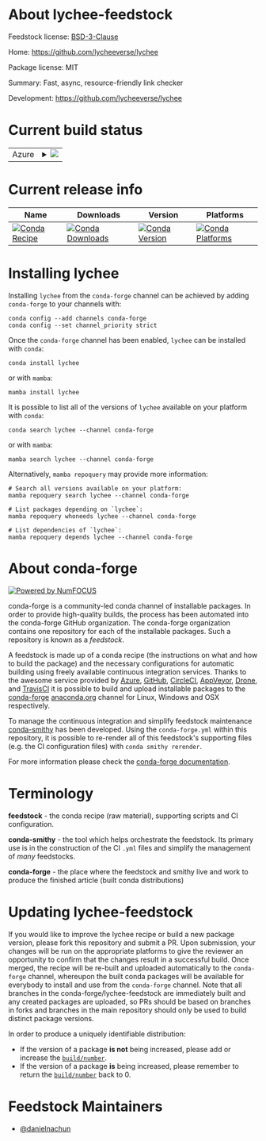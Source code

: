About lychee-feedstock
======================

Feedstock license: [BSD-3-Clause](https://github.com/conda-forge/lychee-feedstock/blob/main/LICENSE.txt)

Home: https://github.com/lycheeverse/lychee

Package license: MIT

Summary: Fast, async, resource-friendly link checker

Development: https://github.com/lycheeverse/lychee

Current build status
====================


<table>
    
  <tr>
    <td>Azure</td>
    <td>
      <details>
        <summary>
          <a href="https://dev.azure.com/conda-forge/feedstock-builds/_build/latest?definitionId=23367&branchName=main">
            <img src="https://dev.azure.com/conda-forge/feedstock-builds/_apis/build/status/lychee-feedstock?branchName=main">
          </a>
        </summary>
        <table>
          <thead><tr><th>Variant</th><th>Status</th></tr></thead>
          <tbody><tr>
              <td>linux_64</td>
              <td>
                <a href="https://dev.azure.com/conda-forge/feedstock-builds/_build/latest?definitionId=23367&branchName=main">
                  <img src="https://dev.azure.com/conda-forge/feedstock-builds/_apis/build/status/lychee-feedstock?branchName=main&jobName=linux&configuration=linux%20linux_64_" alt="variant">
                </a>
              </td>
            </tr><tr>
              <td>osx_64</td>
              <td>
                <a href="https://dev.azure.com/conda-forge/feedstock-builds/_build/latest?definitionId=23367&branchName=main">
                  <img src="https://dev.azure.com/conda-forge/feedstock-builds/_apis/build/status/lychee-feedstock?branchName=main&jobName=osx&configuration=osx%20osx_64_" alt="variant">
                </a>
              </td>
            </tr>
          </tbody>
        </table>
      </details>
    </td>
  </tr>
</table>

Current release info
====================

| Name | Downloads | Version | Platforms |
| --- | --- | --- | --- |
| [![Conda Recipe](https://img.shields.io/badge/recipe-lychee-green.svg)](https://anaconda.org/conda-forge/lychee) | [![Conda Downloads](https://img.shields.io/conda/dn/conda-forge/lychee.svg)](https://anaconda.org/conda-forge/lychee) | [![Conda Version](https://img.shields.io/conda/vn/conda-forge/lychee.svg)](https://anaconda.org/conda-forge/lychee) | [![Conda Platforms](https://img.shields.io/conda/pn/conda-forge/lychee.svg)](https://anaconda.org/conda-forge/lychee) |

Installing lychee
=================

Installing `lychee` from the `conda-forge` channel can be achieved by adding `conda-forge` to your channels with:

```
conda config --add channels conda-forge
conda config --set channel_priority strict
```

Once the `conda-forge` channel has been enabled, `lychee` can be installed with `conda`:

```
conda install lychee
```

or with `mamba`:

```
mamba install lychee
```

It is possible to list all of the versions of `lychee` available on your platform with `conda`:

```
conda search lychee --channel conda-forge
```

or with `mamba`:

```
mamba search lychee --channel conda-forge
```

Alternatively, `mamba repoquery` may provide more information:

```
# Search all versions available on your platform:
mamba repoquery search lychee --channel conda-forge

# List packages depending on `lychee`:
mamba repoquery whoneeds lychee --channel conda-forge

# List dependencies of `lychee`:
mamba repoquery depends lychee --channel conda-forge
```


About conda-forge
=================

[![Powered by
NumFOCUS](https://img.shields.io/badge/powered%20by-NumFOCUS-orange.svg?style=flat&colorA=E1523D&colorB=007D8A)](https://numfocus.org)

conda-forge is a community-led conda channel of installable packages.
In order to provide high-quality builds, the process has been automated into the
conda-forge GitHub organization. The conda-forge organization contains one repository
for each of the installable packages. Such a repository is known as a *feedstock*.

A feedstock is made up of a conda recipe (the instructions on what and how to build
the package) and the necessary configurations for automatic building using freely
available continuous integration services. Thanks to the awesome service provided by
[Azure](https://azure.microsoft.com/en-us/services/devops/), [GitHub](https://github.com/),
[CircleCI](https://circleci.com/), [AppVeyor](https://www.appveyor.com/),
[Drone](https://cloud.drone.io/welcome), and [TravisCI](https://travis-ci.com/)
it is possible to build and upload installable packages to the
[conda-forge](https://anaconda.org/conda-forge) [anaconda.org](https://anaconda.org/)
channel for Linux, Windows and OSX respectively.

To manage the continuous integration and simplify feedstock maintenance
[conda-smithy](https://github.com/conda-forge/conda-smithy) has been developed.
Using the ``conda-forge.yml`` within this repository, it is possible to re-render all of
this feedstock's supporting files (e.g. the CI configuration files) with ``conda smithy rerender``.

For more information please check the [conda-forge documentation](https://conda-forge.org/docs/).

Terminology
===========

**feedstock** - the conda recipe (raw material), supporting scripts and CI configuration.

**conda-smithy** - the tool which helps orchestrate the feedstock.
                   Its primary use is in the construction of the CI ``.yml`` files
                   and simplify the management of *many* feedstocks.

**conda-forge** - the place where the feedstock and smithy live and work to
                  produce the finished article (built conda distributions)


Updating lychee-feedstock
=========================

If you would like to improve the lychee recipe or build a new
package version, please fork this repository and submit a PR. Upon submission,
your changes will be run on the appropriate platforms to give the reviewer an
opportunity to confirm that the changes result in a successful build. Once
merged, the recipe will be re-built and uploaded automatically to the
`conda-forge` channel, whereupon the built conda packages will be available for
everybody to install and use from the `conda-forge` channel.
Note that all branches in the conda-forge/lychee-feedstock are
immediately built and any created packages are uploaded, so PRs should be based
on branches in forks and branches in the main repository should only be used to
build distinct package versions.

In order to produce a uniquely identifiable distribution:
 * If the version of a package **is not** being increased, please add or increase
   the [``build/number``](https://docs.conda.io/projects/conda-build/en/latest/resources/define-metadata.html#build-number-and-string).
 * If the version of a package **is** being increased, please remember to return
   the [``build/number``](https://docs.conda.io/projects/conda-build/en/latest/resources/define-metadata.html#build-number-and-string)
   back to 0.

Feedstock Maintainers
=====================

* [@danielnachun](https://github.com/danielnachun/)

